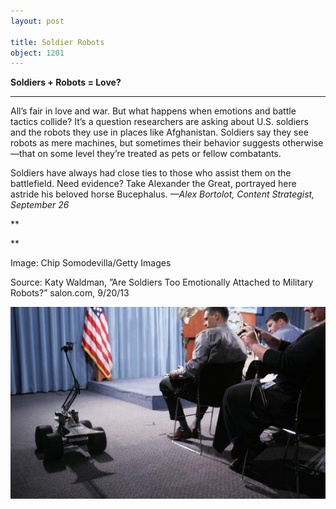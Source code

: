 ```yaml
---
layout: post

title: Soldier Robots
object: 1201
---
```

**Soldiers + Robots = Love?**

****

All’s fair in love and war. But what happens when emotions and battle tactics collide? It’s a question researchers are asking about U.S. soldiers and the robots they use in places like Afghanistan. Soldiers say they see robots as mere machines, but sometimes their behavior suggests otherwise—that on some level they’re treated as pets or fellow combatants.

Soldiers have always had close ties to those who assist them on the battlefield. Need evidence? Take Alexander the Great, portrayed here astride his beloved horse Bucephalus. *—Alex Bortolot, Content Strategist, September 26*

**

**

Image: Chip Somodevilla/Getty Images

Source: Katy Waldman, ”Are Soldiers Too Emotionally Attached to Military Robots?” salon.com, 9/20/13 

![](../images/13-09-26_51.37.29_SoldierRobotEDIT-1.jpeg)
